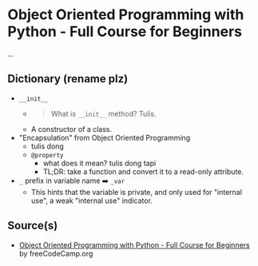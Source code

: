 # Object Oriented Programming with Python - Full Course for Beginners

...

## Dictionary (rename plz)

- `__init__`
  - > What is `__init__` method? Tulis.
  - A constructor of a class.
- "Encapsulation" from Object Oriented Programming
  - tulis dong
  - `@property`
    - what does it mean? tulis dong tapi
    - TL;DR: take a function and convert it to a read-only attribute.
- `_` prefix in variable name ➡️ `_var`
  - This hints that the variable is private, and only used for "internal use", a weak "internal use" indicator.

## Source(s)

- [Object Oriented Programming with Python - Full Course for Beginners](https://www.youtube.com/watch?v=Ej_02ICOIgs) by freeCodeCamp.org
